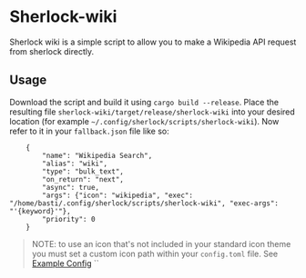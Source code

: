 # Sherlock-wiki
Sherlock wiki is a simple script to allow you to make a Wikipedia API request from sherlock directly. 

## Usage
Download the script and build it using `cargo build --release`.
Place the resulting file `sherlock-wiki/target/release/sherlock-wiki` into your desired location (for example `~/.config/sherlock/scripts/sherlock-wiki`).
Now refer to it in your `fallback.json` file like so:
```
    {
        "name": "Wikipedia Search",
        "alias": "wiki",
        "type": "bulk_text",
        "on_return": "next",
        "async": true, 
        "args": {"icon": "wikipedia", "exec": "/home/basti/.config/sherlock/scripts/sherlock-wiki", "exec-args": "'{keyword}'"},
        "priority": 0 
    }
```
> NOTE: to use an icon that's not included in your standard icon theme you must set a custom icon path within your `config.toml` file. See [Example Config]("https://github.com/Skxxtz/sherlock/blob/main/docs/examples/config.toml") ``
